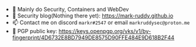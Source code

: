 - 🔬 Mainly do Security, Containers and WebDev
- 📖 Security blog(Nothing there yet): <https://mark-ruddy.github.io>
- 📫 Contact me on discord `markr#2547` or email `markruddysec@proton.me`
- 🔑 PGP public key: https://keys.openpgp.org/vks/v1/by-fingerprint/4D6732E8BD7949DE8575D90FFE484E9D618B2F44
